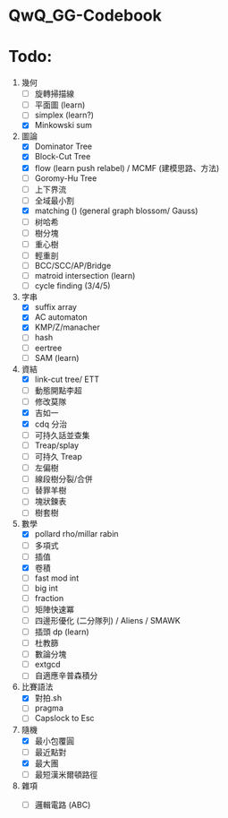 # QwQ_GG-Codebook

# Todo:
1. 幾何
    - [ ] 旋轉掃描線
    - [ ] 平面圖 (learn)
    - [ ] simplex (learn?)
    - [x] Minkowski sum
    
2. 圖論
    - [x] Dominator Tree
    - [x] Block-Cut Tree
    - [x] flow (learn push relabel) / MCMF (建模思路、方法)
    - [ ] Goromy-Hu Tree
    - [ ] 上下界流
    - [ ] 全域最小割
    - [x] matching () (general graph blossom/ Gauss)
    - [ ] 树哈希
    - [ ] 樹分塊
    - [ ] 重心樹
    - [ ] 輕重剖
    - [ ] BCC/SCC/AP/Bridge
    - [ ] matroid intersection (learn)
    - [ ] cycle finding (3/4/5)
3. 字串
    - [x] suffix array
    - [x] AC automaton
    - [x] KMP/Z/manacher
    - [ ] hash
    - [ ] eertree
    - [ ] SAM (learn)
4. 資結
    - [x] link-cut tree/ ETT
    - [ ] 動態開點李超
    - [ ] 修改莫隊
    - [x] 吉如一
    - [x] cdq 分治
    - [ ] 可持久話並查集
    - [ ] Treap/splay
    - [ ] 可持久 Treap
    - [ ] 左偏樹
    - [ ] 線段樹分裂/合併
    - [ ] 替罪羊樹
    - [ ] 塊狀鍊表
    - [ ] 樹套樹
5. 數學
    - [x] pollard rho/millar rabin
    - [ ] 多項式
    - [ ] 插值
    - [x] 卷積
    - [ ] fast mod int
    - [ ] big int
    - [ ] fraction
    - [ ] 矩陣快速冪
    - [ ] 四邊形優化 (二分隊列) / Aliens / SMAWK
    - [ ] 插頭 dp (learn)
    - [ ] 杜教篩
    - [ ] 數論分塊
    - [ ] extgcd
    - [ ] 自適應辛普森積分
6. 比賽語法
    - [x] 對拍.sh
    - [ ] pragma
    - [ ] Capslock to Esc
7. 隨機
    - [x] 最小包覆圓
    - [ ] 最近點對
    - [x] 最大團
    - [ ] 最短漢米爾頓路徑
8. 雜項
    - [ ] 邏輯電路 (ABC) 
     

